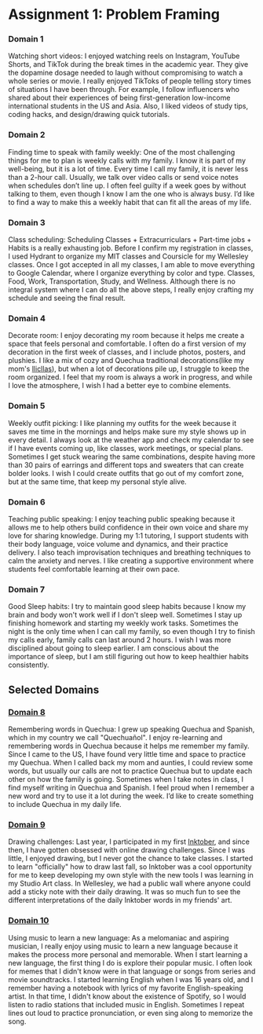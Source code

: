 # Assignment 1: Problem Framing
### Domain 1
Watching short videos: I enjoyed watching reels on Instagram, YouTube Shorts, and TikTok during the break times in the academic year. They give the dopamine dosage needed to laugh without compromising to watch a whole series or movie. I really enjoyed TikToks of people telling story times of situations I have been through. For example, I follow influencers who shared about their experiences of being first-generation low-income international students in the US and Asia. Also, I liked videos of study tips, coding hacks, and design/drawing quick tutorials.

### Domain 2
Finding time to speak with family weekly: One of the most challenging things for me to plan is weekly calls with my family. I know it is part of my well-being, but it is a lot of time. Every time I call my family, it is never less than a 2-hour call. Usually, we talk over video calls or send voice notes when schedules don’t line up. I often feel guilty if a week goes by without talking to them, even though I know I am the one who is always busy. I’d like to find a way to make this a weekly habit that can fit all the areas of my life.

### Domain 3
Class scheduling: Scheduling Classes + Extracurriculars + Part-time jobs + Habits is a really exhausting job. Before I confirm my registration in classes, I used Hydrant to organize my MIT classes and Coursicle for my Wellesley classes. Once I got accepted in all my classes, I am able to move everything to Google Calendar, where I organize everything by color and type. Classes, Food, Work, Transportation, Study, and Wellness. Although there is no integral system where I can do all the above steps, I really enjoy crafting my schedule and seeing the final result.

### Domain 4
Decorate room: I enjoy decorating my room because it helps me create a space that feels personal and comfortable. I often do a first version of my decoration in the first week of classes, and I include photos, posters, and plushies. I like a mix of cozy and Quechua traditional decorations(like my mom's [llicllas](https://andeantextilearts.org/rosas-lliclla-threads-that-tell-stories/)), but when a lot of decorations pile up, I struggle to keep the room organized. I feel that my room is always a work in progress, and while I love the atmosphere, I wish I had a better eye to combine elements.

### Domain 5
Weekly outfit picking: I like planning my outfits for the week because it saves me time in the mornings and helps make sure my style shows up in every detail. I always look at the weather app and check my calendar to see if I have events coming up, like classes, work meetings, or special plans. Sometimes I get stuck wearing the same combinations, despite having more than 30 pairs of earrings and different tops and sweaters that can create bolder looks. I wish I could create outfits that go out of my comfort zone, but at the same time, that keep my personal style alive.

### Domain 6
Teaching public speaking: I enjoy teaching public speaking because it allows me to help others build confidence in their own voice and share my love for sharing knowledge. During my 1:1 tutoring, I support students with their body language, voice volume and dynamics, and their practice delivery. I also teach improvisation techniques and breathing techniques to calm the anxiety and nerves. I like creating a supportive environment where students feel comfortable learning at their own pace. 

### Domain 7
Good Sleep habits: I try to maintain good sleep habits because I know my brain and body won't work well if I don't sleep well. Sometimes I stay up finishing homework and starting my weekly work tasks. Sometimes the night is the only time when I can call my family, so even though I try to finish my calls early, family calls can last around 2 hours. I wish I was more disciplined about going to sleep earlier. I am conscious about the importance of sleep, but I am still figuring out how to keep healthier habits consistently.

## Selected Domains
### [Domain 8](/selectedDomains.md)
Remembering words in Quechua: I grew up speaking Quechua and Spanish, which in my country we call "Quechuañol". I enjoy re-learning and remembering words in Quechua because it helps me remember my family. Since I came to the US, I have found very little time and space to practice my Quechua. When I called back my mom and aunties, I could review some words, but usually our calls are not to practice Quechua but to update each other on how the family is going. Sometimes when I take notes in class, I find myself writing in Quechua and Spanish. I feel proud when I remember a new word and try to use it a lot during the week. I’d like to create something to include Quechua in my daily life.

### [Domain 9](assignments/selectedDomains.md)
Drawing challenges: Last year, I participated in my first [Inktober](https://inktober.com/), and since then, I have gotten obsessed with online drawing challenges. Since I was little, I enjoyed drawing, but I never got the chance to take classes. I started to learn "officially" how to draw last fall, so Inktober was a cool opportunity for me to keep developing my own style with the new tools I was learning in my Studio Art class. In Wellesley, we had a public wall where anyone could add a sticky note with their daily drawing. It was so much fun to see the different interpretations of the daily Inktober words in my friends' art.

### [Domain 10](assignments/selectedDomains.md)
Using music to learn a new language: As a melomaniac and aspiring musician, I really enjoy using music to learn a new language because it makes the process more personal and memorable. When I start learning a new language, the first thing I do is explore their popular music. I often look for memes that I didn't know were in that language or songs from series and movie soundtracks. I started learning English when I was 16 years old, and I remember having a notebook with lyrics of my favorite English-speaking artist. In that time, I didn't know about the existence of Spotify, so I would listen to radio stations that included music in English. Sometimes I repeat lines out loud to practice pronunciation, or even sing along to memorize the song.


